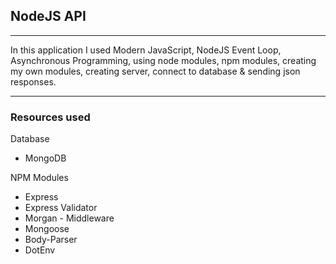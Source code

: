 ## NodeJS API
<hr>

In this application I used Modern JavaScript, NodeJS Event Loop, Asynchronous Programming, using node modules, npm modules, creating my own modules, creating server, connect to database & sending json responses.

<hr>

### Resources used

Database

* MongoDB


NPM Modules

* Express
* Express Validator
* Morgan - Middleware
* Mongoose
* Body-Parser
* DotEnv
